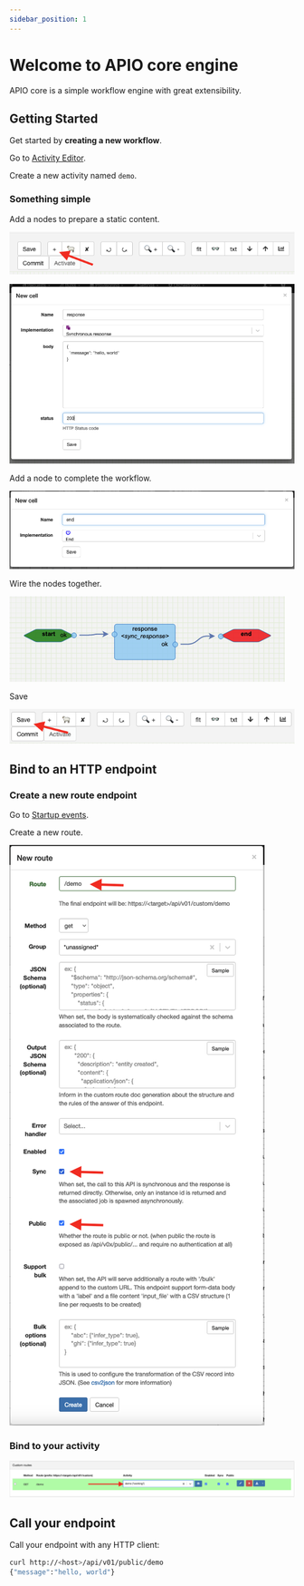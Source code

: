 ```yaml
---
sidebar_position: 1
---
```


# Welcome to APIO core engine

APIO core is a simple workflow engine with great extensibility.

## Getting Started

Get started by **creating a new workflow**.

Go to <a href="/../../transactions/config/activities/editor" target="_blank">Activity Editor</a>.

Create a new activity named `demo`.

### Something simple

Add a nodes to prepare a static content.

![add node](img/add-node.png)

![add demo response](img/node-demo-response.png)

Add a node to complete the workflow.

![add demo end](img/node-demo-end.png)

Wire the nodes together.

![wire nodes](img/wire-demo-nodes.png)

Save

![save demo](img/save-activity.png)

## Bind to an HTTP endpoint

### Create a new route endpoint

Go to <a href="/../../transactions/config/startup_events" target="_blank">Startup events</a>.

Create a new route.

![add route](img/route-demo.png)

### Bind to your activity

![bind to activity](img/bind-demo.png)

## Call your endpoint

Call your endpoint with any HTTP client:

```bash
curl http://<host>/api/v01/public/demo
{"message":"hello, world"}
```
